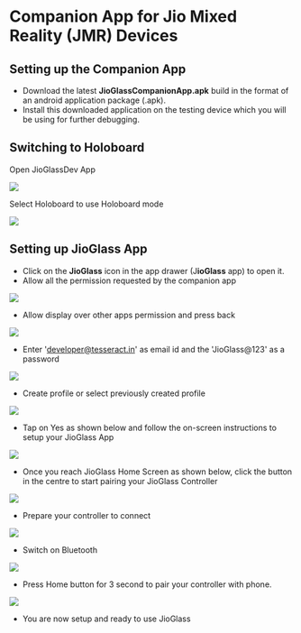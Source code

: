 # Companion App for Jio Mixed Reality (JMR) Devices

## Setting up the Companion App

* Download the latest **JioGlassCompanionApp.apk** build in the format of an android application package (.apk).
* Install this downloaded application on the testing device which you will be using for further debugging.

## Switching to Holoboard&#x20;

Open JioGlassDev App

![](<../.gitbook/assets/image (9).png>)

Select Holoboard to use Holoboard mode

![](<../.gitbook/assets/image (8).png>)

## Setting up JioGlass App

* Click on the **JioGlass** icon in the app drawer (J**ioGlass** app) to open it.
* Allow all the permission requested by the companion app

![](<../.gitbook/assets/image (15).png>)

* Allow display over other apps permission and press back

![](<../.gitbook/assets/image (27).png>)

* Enter 'developer@tesseract.in' as email id and the 'JioGlass@123' as a password

![](<../.gitbook/assets/image (25).png>)

* Create profile or select previously created profile

![](<../.gitbook/assets/image (16).png>)

* Tap on Yes as shown below and follow the on-screen instructions to setup your JioGlass App

![](<../.gitbook/assets/image (17).png>)

* Once you reach JioGlass Home Screen as shown below, click the button in the centre to start pairing your JioGlass Controller

![](../.gitbook/assets/Screenshot_20220128-195834.jpg)

* Prepare your controller to connect&#x20;

![](<../.gitbook/assets/image (6).png>)

* Switch on Bluetooth

![](<../.gitbook/assets/image (26).png>)

* Press Home button for 3 second to pair your controller with phone.

![](<../.gitbook/assets/image (31).png>)

* You are now setup and ready to use JioGlass
